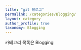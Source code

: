 ```yaml
---
title: "git 블로그"
permalink: /categories/Blogging/
layout: category
author_profile: true
taxonomy: Blogging
---
```


카테고리 목록은 Blogging
